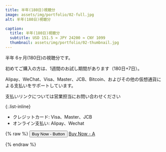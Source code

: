 ```yaml
---
title: 半年(180日)視聴分
image: assets/img/portfolio/02-full.jpg
alt: 半年(180日)視聴分

caption:
  title: 半年(180日)視聴分
  subtitle: USD 151.5 ≈ JPY 24200 ≈ CNY 1099
  thumbnail: assets/img/portfolio/02-thumbnail.jpg
---
```

半年 6ヶ月(180日)の視聴分です。

初めてご購入の方は、1週間のお試し期間があります（180日+7日）。

Alipay、WeChat、Visa、Master、JCB、Bitcoin、およびその他の仮想通貨による支払いをサポートしています。

支払いリンクについては営業担当にお問い合わせください

{:.list-inline}
- クレジットカード: Visa、Master、JCB
- オンライン支払い: Alipay、Wechat

{% raw %}
<button data-trolley="true" data-tpk="76KWM6X" type="button" class="btn btn-primary btn-xl text-uppercase js-scroll-trigger trolley-button" onclick="window.location.href='https://trolley.link/p/76KWM6X';">
  Buy Now - Button
</button>
<a href="https://trolley.link/p/76KWM6X" data-trolley="true" class="btn btn-primary btn-xl text-uppercase js-scroll-trigger"  data-tpk="76KWM6X">
  Buy Now - A
</a>
<script async src="https://widget.trolley.link/cart.js" type="text/javascript"></script>
{% endraw %}